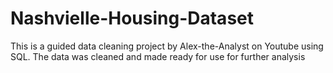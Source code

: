 # Nashvielle-Housing-Dataset

This is a guided data cleaning project by Alex-the-Analyst on Youtube using SQL. The data was cleaned and made ready for use for further analysis
